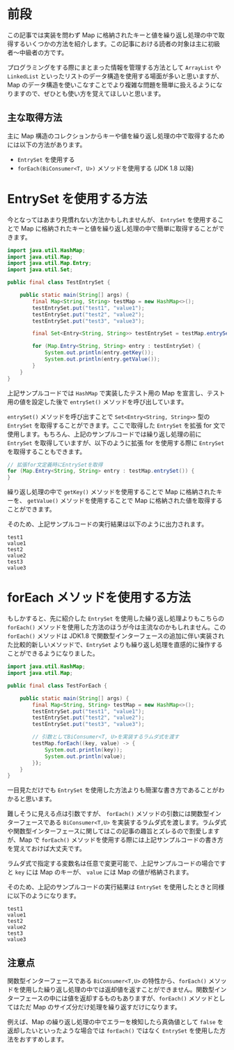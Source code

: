 # 前段

この記事では実装を問わず Map に格納されたキーと値を繰り返し処理の中で取得するいくつかの方法を紹介します。この記事における読者の対象は主に初級者〜中級者の方です。

プログラミングをする際にまとまった情報を管理する方法として `ArrayList` や `LinkedList` といったリストのデータ構造を使用する場面が多いと思いますが、Map のデータ構造を使いこなすことでより複雑な問題を簡単に扱えるようになりますので、ぜひとも使い方を覚えてほしいと思います。

## 主な取得方法

主に Map 構造のコレクションからキーや値を繰り返し処理の中で取得するためには以下の方法があります。

- `EntrySet` を使用する
- `forEach(BiConsumer<T, U>)` メソッドを使用する (JDK 1.8 以降)

# EntrySet を使用する方法

今となってはあまり見慣れない方法かもしれませんが、 `EntrySet` を使用することで Map に格納されたキーと値を繰り返し処理の中で簡単に取得することができます。

```java
import java.util.HashMap;
import java.util.Map;
import java.util.Map.Entry;
import java.util.Set;

public final class TestEntrySet {

    public static main(String[] args) {
        final Map<String, String> testMap = new HashMap<>();
        testEntrySet.put("test1", "value1");
        testEntrySet.put("test2", "value2");
        testEntrySet.put("test3", "value3");

        final Set<Entry<String, String>> testEntrySet = testMap.entrySet();

        for (Map.Entry<String, String> entry : testEntrySet) {
            System.out.println(entry.getKey());
            System.out.println(entry.getValue());
        }
    }
}
```

上記サンプルコードでは `HashMap` で実装したテスト用の Map を宣言し、テスト用の値を設定した後で `entrySet()` メソッドを呼び出しています。

`entrySet()` メソッドを呼び出すことで `Set<Entry<String, String>>` 型の `EntrySet` を取得することができます。ここで取得した `EntrySet` を拡張 for 文で使用します。もちろん、上記のサンプルコードでは繰り返し処理の前に `EntrySet` を取得していますが、以下のように拡張 for を使用する際に `EntrySet` を取得することもできます。

```java
// 拡張for文定義時にEntrySetを取得
for (Map.Entry<String, String> entry : testMap.entrySet()) {
}
```

繰り返し処理の中で `getKey()` メソッドを使用することで Map に格納されたキーを、 `getValue()` メソッドを使用することで Map に格納された値を取得することができます。

そのため、上記サンプルコードの実行結果は以下のように出力されます。

```
test1
value1
test2
value2
test3
value3
```

# forEach メソッドを使用する方法

もしかすると、先に紹介した `EntrySet` を使用した繰り返し処理よりもこちらの `forEach()` メソッドを使用した方法のほうが今は主流なのかもしれません。この `forEach()` メソッドは JDK1.8 で関数型インターフェースの追加に伴い実装された比較的新しいメソッドで、`EntrySet` よりも繰り返し処理を直感的に操作することができるようになりました。

```java
import java.util.HashMap;
import java.util.Map;

public final class TestForEach {

    public static main(String[] args) {
        final Map<String, String> testMap = new HashMap<>();
        testEntrySet.put("test1", "value1");
        testEntrySet.put("test2", "value2");
        testEntrySet.put("test3", "value3");

        // 引数としてBiConsumer<T, U>を実装するラムダ式を渡す
        testMap.forEach((key, value) -> {
            System.out.println(key));
            System.out.println(value);
        });
    }
}
```

一目見ただけでも `EntrySet` を使用した方法よりも簡潔な書き方であることがわかると思います。

難しそうに見える点は引数ですが、 `forEach()` メソッドの引数には関数型インターフェースである `BiConsumer<T,U>` を実装するラムダ式を渡します。ラムダ式や関数型インターフェースに関してはこの記事の趣旨とズレるので割愛しますが、Map で `forEach()` メソッドを使用する際には上記サンプルコードの書き方を覚えておけば大丈夫です。

ラムダ式で指定する変数名は任意で変更可能で、上記サンプルコードの場合ですと `key` には Map のキーが、 `value` には Map の値が格納されます。

そのため、上記のサンプルコードの実行結果は `EntrySet` を使用したときと同様に以下のようになります。

```
test1
value1
test2
value2
test3
value3
```

## 注意点

関数型インターフェースである `BiConsumer<T,U>` の特性から、`forEach()` メソッドを使用した繰り返し処理の中では返却値を返すことができません。関数型インターフェースの中には値を返却するものもありますが、`forEach()` メソッドとしてはただ Map のサイズ分だけ処理を繰り返すだけになります。

例えば、Map の繰り返し処理の中でエラーを検知したら真偽値として `false` を返却したいといったような場合では `forEach()` ではなく `EntrySet` を使用した方法をおすすめします。
